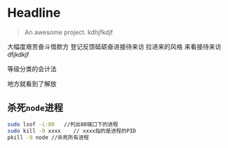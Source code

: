 # Headline

> An awesome project.
kdhjfkdjf

大幅度艰苦奋斗借款方
登记反馈砥砺奋进接待来访
拉进来的风格
来看接待来访
dfjkdkjf


等级分类的会计法


地方就看到了解放

## 杀死`node`进程

```bash
sudo lsof -i:80   //列出80端口下的进程
sudo kill -9 xxxx    // xxxx指的是进程的PID
pkill -9 node //杀死所有进程
```